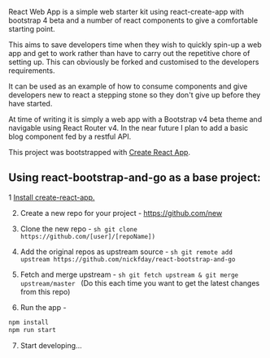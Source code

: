 React Web App is a simple web starter kit using react-create-app with bootstrap 4 beta and a number of react components to give a comfortable starting point.

This aims to save developers time when they wish to quickly spin-up a web app and get to work rather than have to carry out the repetitive chore of setting up. This can obviously be forked and customised to the developers requirements.

It can be used as an example of how to consume components and give developers new to react a stepping stone so they don't give up before they have started.

At time of writing it is simply a web app with a Bootstrap v4 beta theme and navigable using React Router v4. In the near future I plan to add a basic blog component fed by a restful API.

This project was bootstrapped with [Create React App](https://github.com/facebookincubator/create-react-app).

## Using react-bootstrap-and-go as a base project:

1 [Install create-react-app.](https://github.com/facebookincubator/create-react-app)

2. Create a new repo for your project - https://github.com/new

3. Clone the new repo - 
```sh git clone https://github.com/[user]/[repoName])```

4. Add the original repos as upstream source -
```sh git remote add upstream https://github.com/nickfday/react-bootstrap-and-go```

5. Fetch and merge upstream - 
```sh git fetch upstream & git merge upstream/master ``` (Do this each time you want to get the latest changes from this repo)

6. Run the app - 
```sh
npm install
npm run start
```

7. Start developing...

